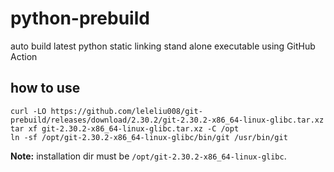 # python-prebuild
auto build latest python static linking stand alone executable using GitHub Action

## how to use
```
curl -LO https://github.com/leleliu008/git-prebuild/releases/download/2.30.2/git-2.30.2-x86_64-linux-glibc.tar.xz
tar xf git-2.30.2-x86_64-linux-glibc.tar.xz -C /opt
ln -sf /opt/git-2.30.2-x86_64-linux-glibc/bin/git /usr/bin/git
```

**Note:** installation dir must be `/opt/git-2.30.2-x86_64-linux-glibc`.
